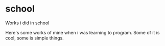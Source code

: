 # school

Works i did in school

Here's some works of mine when i was learning to program. Some of it is cool, some is simple things.
